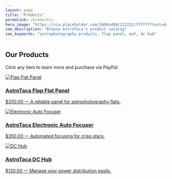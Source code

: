```yaml
---
layout: page
title: "Products"
permalink: /products/
hero_image: "https://via.placeholder.com/1600x400/222222/ffffff?text=AstroTaca+Products"
seo_description: "Browse AstroTaca's product catalog"
seo_keywords: "astrophotography products, flap panel, eaf, dc hub"
---
```


<h2>Our Products</h2>
<p>Click any item to learn more and purchase via PayPal.</p>

<div class="card-grid">
  <a class="card" href="/products/flap-flat-panel/">
    <img src="https://via.placeholder.com/600x400/333333/ffffff?text=Flat+Panel" alt="Flap Flat Panel">
    <div class="card-content">
      <h3>AstroTaca Flap Flat Panel</h3>
      <p>$200.00 &mdash; A reliable panel for astrophotography flats.</p>
    </div>
  </a>

  <a class="card" href="/products/eaf/">
    <img src="https://via.placeholder.com/600x400/3a3a3a/ffffff?text=Auto+Focuser" alt="Electronic Auto Focuser">
    <div class="card-content">
      <h3>AstroTaca Electronic Auto Focuser</h3>
      <p>$350.00 &mdash; Automated focusing for crisp stars.</p>
    </div>
  </a>

  <a class="card" href="/products/dc-hub/">
    <img src="https://via.placeholder.com/600x400/444444/ffffff?text=DC+Hub" alt="DC Hub">
    <div class="card-content">
      <h3>AstroTaca DC Hub</h3>
      <p>$120.00 &mdash; Manage your power distribution easily.</p>
    </div>
  </a>
</div>
